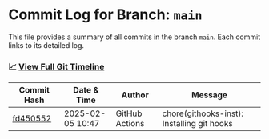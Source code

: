 # Commit Log for Branch: `main`

This file provides a summary of all commits in the branch `main`.
Each commit links to its detailed log.

### 📈 [View Full Git Timeline](./git_timeline_report.md)

| Commit Hash | Date & Time       | Author       | Message           |
|-------------|------------------|--------------|-------------------|
| [fd450552](./fd450552.md) | 2025-02-05 10:47 | GitHub Actions | chore(githooks-inst): Installing git hooks |
